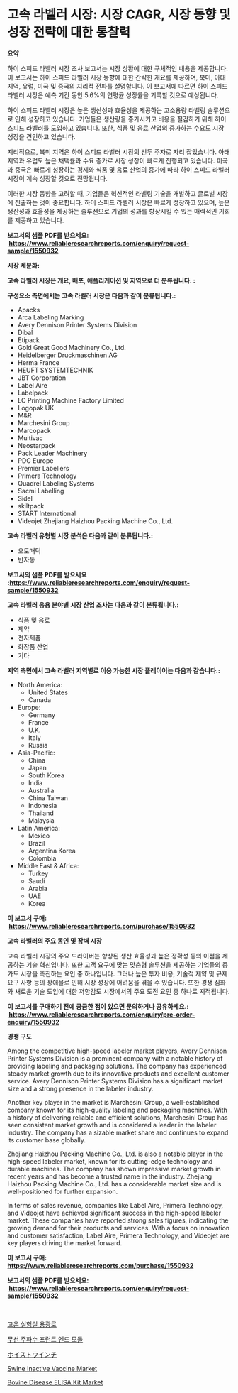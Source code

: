 <p><h1>고속 라벨러 시장: 시장 CAGR, 시장 동향 및 성장 전략에 대한 통찰력</h1></p><p><strong>요약</strong></p>
<p><p>하이 스피드 라벨러 시장 조사 보고서는 시장 상황에 대한 구체적인 내용을 제공합니다. 이 보고서는 하이 스피드 라벨러 시장 동향에 대한 간략한 개요를 제공하며, 북미, 아태 지역, 유럽, 미국 및 중국의 지리적 전파를 설명합니다. 이 보고서에 따르면 하이 스피드 라벨러 시장은 예측 기간 동안 5.6%의 연평균 성장률을 기록할 것으로 예상됩니다.</p><p>하이 스피드 라벨러 시장은 높은 생산성과 효율성을 제공하는 고소용량 라벨링 솔루션으로 인해 성장하고 있습니다. 기업들은 생산량을 증가시키고 비용을 절감하기 위해 하이 스피드 라벨러를 도입하고 있습니다. 또한, 식품 및 음료 산업의 증가하는 수요도 시장 성장을 견인하고 있습니다.</p><p>지리적으로, 북미 지역은 하이 스피드 라벨러 시장의 선두 주자로 자리 잡았습니다. 아태 지역과 유럽도 높은 채택률과 수요 증가로 시장 성장이 빠르게 진행되고 있습니다. 미국과 중국은 빠르게 성장하는 경제와 식품 및 음료 산업의 증가에 따라 하이 스피드 라벨러 시장이 계속 성장할 것으로 전망됩니다.</p><p>이러한 시장 동향을 고려할 때, 기업들은 혁신적인 라벨링 기술을 개발하고 글로벌 시장에 진출하는 것이 중요합니다. 하이 스피드 라벨러 시장은 빠르게 성장하고 있으며, 높은 생산성과 효율성을 제공하는 솔루션으로 기업의 성과를 향상시킬 수 있는 매력적인 기회를 제공하고 있습니다.</p></p>
<p><strong>보고서의 샘플 PDF를 받으세요: &nbsp;<a href="https://www.reliableresearchreports.com/enquiry/request-sample/1550932">https://www.reliableresearchreports.com/enquiry/request-sample/1550932</a></strong></p>
<p><strong>시장 세분화:</strong></p>
<p><strong> 고속 라벨러 시장은 개요, 배포, 애플리케이션 및 지역으로 더 분류됩니다. :</strong></p>
<p><strong>구성요소 측면에서는 고속 라벨러 시장은 다음과 같이 분류됩니다.:</strong></p>
<p><ul><li>Apacks</li><li>Arca Labeling Marking</li><li>Avery Dennison Printer Systems Division</li><li>Dibal</li><li>Etipack</li><li>Gold Great Good Machinery Co., Ltd.</li><li>Heidelberger Druckmaschinen AG</li><li>Herma France</li><li>HEUFT SYSTEMTECHNIK</li><li>JBT Corporation</li><li>Label Aire</li><li>Labelpack</li><li>LC Printing Machine Factory Limited</li><li>Logopak UK</li><li>M&R</li><li>Marchesini Group</li><li>Marcopack</li><li>Multivac</li><li>Neostarpack</li><li>Pack Leader Machinery</li><li>PDC Europe</li><li>Premier Labellers</li><li>Primera Technology</li><li>Quadrel Labeling Systems</li><li>Sacmi Labelling</li><li>Sidel</li><li>skiltpack</li><li>START International</li><li>Videojet
    Zhejiang Haizhou Packing Machine Co., Ltd.</li></ul></p>
<p><strong> 고속 라벨러 유형별 시장 분석은 다음과 같이 분류됩니다.:</strong></p>
<p><ul><li>오토매틱</li><li>반자동</li></ul></p>
<p><strong>보고서의 샘플 PDF를 받으세요 :<a href="https://www.reliableresearchreports.com/enquiry/request-sample/1550932">https://www.reliableresearchreports.com/enquiry/request-sample/1550932</a></strong></p>
<p><strong> 고속 라벨러 응용 분야별 시장 산업 조사는 다음과 같이 분류됩니다.:</strong></p>
<p><ul><li>식품 및 음료</li><li>제약</li><li>전자제품</li><li>화장품 산업</li><li>기타</li></ul></p>
<p><strong>지역 측면에서 고속 라벨러 지역별로 이용 가능한 시장 플레이어는 다음과 같습니다.:</strong></p>
<p><ul>
    <li>
        North America:
        <ul>
            <li>United States</li>
            <li>Canada</li>
        </ul>
    </li>
    <li>
        Europe:
        <ul>
            <li>Germany</li>
            <li>France</li>
            <li>U.K.</li>
            <li>Italy</li>
            <li>Russia</li>
        </ul>
    </li>
    <li>
        Asia-Pacific:
        <ul>
            <li>China</li>
            <li>Japan</li>
            <li>South Korea</li>
            <li>India</li>
            <li>Australia</li>
            <li>China Taiwan</li>
            <li>Indonesia</li>
            <li>Thailand</li>
            <li>Malaysia</li>
        </ul>
    </li>
    <li>
        Latin America:
        <ul>
            <li>Mexico</li>
            <li>Brazil</li>
            <li>Argentina Korea</li>
            <li>Colombia</li>
        </ul>
    </li>
    <li>
        Middle East & Africa:
        <ul>
            <li>Turkey</li>
            <li>Saudi</li>
            <li>Arabia</li>
            <li>UAE</li>
            <li>Korea</li>
        </ul>
    </li>
    </ul></p>
<p><strong>이 보고서 구매: &nbsp;<a href="https://www.reliableresearchreports.com/purchase/1550932">https://www.reliableresearchreports.com/purchase/1550932</a></strong></p>
<p><strong>고속 라벨러의 주요 동인 및 장벽 시장</strong></p>
<p><p>고속 라벨러 시장의 주요 드라이버는 향상된 생산 효율성과 높은 정확성 등의 이점을 제공하는 기술 혁신입니다. 또한 고객 요구에 맞는 맞춤형 솔루션을 제공하는 기업들의 증가도 시장을 촉진하는 요인 중 하나입니다. 그러나 높은 투자 비용, 기술적 제약 및 규제 요구 사항 등의 장애물로 인해 시장 성장에 어려움을 겪을 수 있습니다. 또한 경쟁 심화와 새로운 기술 도입에 대한 저항감도 시장에서의 주요 도전 요인 중 하나로 지적됩니다.</p></p>
<p><strong>이 보고서를 구매하기 전에 궁금한 점이 있으면 문의하거나 공유하세요.: &nbsp;<a href="https://www.reliableresearchreports.com/enquiry/pre-order-enquiry/1550932">https://www.reliableresearchreports.com/enquiry/pre-order-enquiry/1550932</a></strong></p>
<p><strong>경쟁 구도</strong></p>
<p><p>Among the competitive high-speed labeler market players, Avery Dennison Printer Systems Division is a prominent company with a notable history of providing labeling and packaging solutions. The company has experienced steady market growth due to its innovative products and excellent customer service. Avery Dennison Printer Systems Division has a significant market size and a strong presence in the labeler industry.</p><p>Another key player in the market is Marchesini Group, a well-established company known for its high-quality labeling and packaging machines. With a history of delivering reliable and efficient solutions, Marchesini Group has seen consistent market growth and is considered a leader in the labeler industry. The company has a sizable market share and continues to expand its customer base globally.</p><p>Zhejiang Haizhou Packing Machine Co., Ltd. is also a notable player in the high-speed labeler market, known for its cutting-edge technology and durable machines. The company has shown impressive market growth in recent years and has become a trusted name in the industry. Zhejiang Haizhou Packing Machine Co., Ltd. has a considerable market size and is well-positioned for further expansion.</p><p>In terms of sales revenue, companies like Label Aire, Primera Technology, and Videojet have achieved significant success in the high-speed labeler market. These companies have reported strong sales figures, indicating the growing demand for their products and services. With a focus on innovation and customer satisfaction, Label Aire, Primera Technology, and Videojet are key players driving the market forward.</p></p>
<p><strong>이 보고서 구매: &nbsp; <a href="https://www.reliableresearchreports.com/purchase/1550932">https://www.reliableresearchreports.com/purchase/1550932</a></strong></p>
<p><strong>보고서의 샘플 PDF를 받으세요: &nbsp;<a href="https://www.reliableresearchreports.com/enquiry/request-sample/1550932">https://www.reliableresearchreports.com/enquiry/request-sample/1550932</a></strong><strong></strong></p>
<p>&nbsp;</p>
<p><p><a href="https://medium.com/@moulafa/%EA%B3%A0%EC%98%A8-%EC%8B%A4%ED%97%98%EC%8B%A4-%EA%B0%80%EC%97%B4%EB%A1%9C-%EC%8B%9C%EC%9E%A5-%EA%B2%BD%EC%9F%81-%EB%B6%84%EC%84%9D-%EC%8B%9C%EC%9E%A5-%EB%8F%99%ED%96%A5-%EB%B0%8F-2031%EB%85%84%EA%B9%8C%EC%A7%80%EC%9D%98-%EC%98%88%EC%B8%A1-ebd25f4c4067">고온 실험실 용광로</a></p><p><a href="https://medium.com/@carlosdytouglas8907667/%EB%9D%BC%EB%94%94%EC%98%A4-%EC%A3%BC%ED%8C%8C%EC%88%98-%ED%94%84%EB%9F%B0%ED%8A%B8-%EC%97%94%EB%93%9C-%EB%AA%A8%EB%93%88-%EC%8B%9C%EC%9E%A5-%EC%A0%90%EC%9C%A0%EC%9C%A8-%EB%B3%80%ED%99%94-%EB%B0%8F-%EC%8B%9C%EC%9E%A5-%EC%84%B1%EC%9E%A5-%ED%8A%B8%EB%A0%8C%EB%93%9C-2024-2031-ae57588feba8">무선 주파수 프런트 엔드 모듈</a></p><p><a href="https://github.com/dzy793153605/Market-Research-Report-List-1/blob/main/70216107446.md">ホイストウインチ</a></p><p><a href="https://issuu.com/reportprime-2/docs/swine-inactive-vaccine-market-size-2030.pptx">Swine Inactive Vaccine Market</a></p><p><a href="https://issuu.com/reportprime-2/docs/bovine-disease-elisa-kit-market-size-2030.pptx">Bovine Disease ELISA Kit Market</a></p></p>